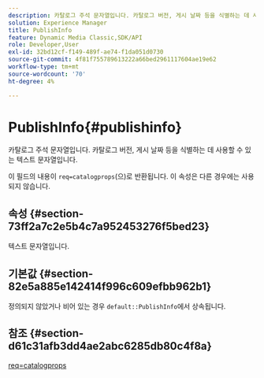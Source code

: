 ```yaml
---
description: 카탈로그 주석 문자열입니다. 카탈로그 버전, 게시 날짜 등을 식별하는 데 사용할 수 있는 텍스트 문자열입니다.
solution: Experience Manager
title: PublishInfo
feature: Dynamic Media Classic,SDK/API
role: Developer,User
exl-id: 32bd12cf-f149-489f-ae74-f1da051d0730
source-git-commit: 4f81f755789613222a66bed2961117604ae19e62
workflow-type: tm+mt
source-wordcount: '70'
ht-degree: 4%

---
```


# PublishInfo{#publishinfo}

카탈로그 주석 문자열입니다. 카탈로그 버전, 게시 날짜 등을 식별하는 데 사용할 수 있는 텍스트 문자열입니다.

이 필드의 내용이 `req=catalogprops`(으)로 반환됩니다. 이 속성은 다른 경우에는 사용되지 않습니다.

## 속성 {#section-73ff2a7c2e5b4c7a952453276f5bed23}

텍스트 문자열입니다.

## 기본값 {#section-82e5a885e142414f996c609efbb962b1}

정의되지 않았거나 비어 있는 경우 `default::PublishInfo`에서 상속됩니다.

## 참조 {#section-d61c31afb3dd4ae2abc6285db80c4f8a}

[req=catalogprops](../../../../../is-api/http-ref/image-serving-api-ref/c-http-protocol-reference/c-command-reference/r-req/r-catalogprops.md#reference-d7f7438291dd44a1afb6963155625426)
